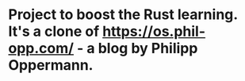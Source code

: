 # Project to boost the Rust learning. It's a clone of https://os.phil-opp.com/ - a blog by Philipp Oppermann.
